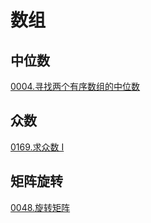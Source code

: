 # 数组

## 中位数

[0004.寻找两个有序数组的中位数](0004.寻找两个有序数组的中位数.md)


## 众数

[0169.求众数 I](0169.求众数I.md)


## 矩阵旋转

[0048.旋转矩阵](0048.旋转矩阵.md)